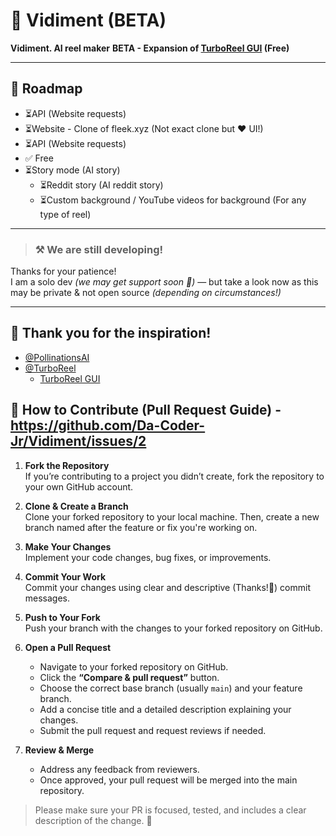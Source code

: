 # 🌟 Vidiment  (BETA)
**Vidiment. AI reel maker**
**BETA - Expansion of [TurboReel GUI](https://github.com/TurboReel/turboreel-GUI-v1) (Free)**

---

## 📍 Roadmap
- ⏳API (Website requests)  
- ⏳Website  - Clone of fleek.xyz (Not exact clone but ❤️ UI!)
- ⏳API (Website requests)  
- ✅ Free  
- ⏳Story mode (AI story)  
  - ⏳Reddit story (AI reddit story)  
  - ⏳Custom background / YouTube videos for background (For any type of reel)  

---

> ### ⚒️ We are still developing!  
Thanks for your patience!  
I am a solo dev *(we may get support soon 🤞)* — but take a look now as this may be private & not open source *(depending on circumstances!)*

---

## 🙏 Thank you for the inspiration!
- [@PollinationsAI](https://github.com/pollinations/pollinations)  
- [@TurboReel](https://github.com/TurboReel/mediachain)  
  - [TurboReel GUI](https://github.com/TurboReel/turboreel-GUI-v1) 


## 🔧 How to Contribute (Pull Request Guide) - https://github.com/Da-Coder-Jr/Vidiment/issues/2

1. **Fork the Repository**  
   If you’re contributing to a project you didn’t create, fork the repository to your own GitHub account.

2. **Clone & Create a Branch**  
   Clone your forked repository to your local machine. Then, create a new branch named after the feature or fix you're working on.

3. **Make Your Changes**  
   Implement your code changes, bug fixes, or improvements.

4. **Commit Your Work**  
   Commit your changes using clear and descriptive (Thanks!🙏) commit messages.

5. **Push to Your Fork**  
   Push your branch with the changes to your forked repository on GitHub.

6. **Open a Pull Request**  
   - Navigate to your forked repository on GitHub.  
   - Click the **“Compare & pull request”** button.  
   - Choose the correct base branch (usually `main`) and your feature branch.  
   - Add a concise title and a detailed description explaining your changes.  
   - Submit the pull request and request reviews if needed.

7. **Review & Merge**  
   - Address any feedback from reviewers.  
   - Once approved, your pull request will be merged into the main repository.

> Please make sure your PR is focused, tested, and includes a clear description of the change. 🙏
